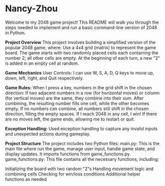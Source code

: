# Nancy-Zhou

Welcome to my 2048 game project! This README will walk you through the steps needed to implement and run a basic command-line version of 2048 in Python.

**Project Overview**
This project involves building a simplified version of the popular 2048 game, where:
Use a 4x4 grid (matrix) to represent the game board.
The game starts with two randomly placed cells each containing the number 2; all other cells are empty.
At the beginning of each turn, a new "2" is added in an empty cell at random.

**Game Mechanics**
User Controls:
I can use W, S, A, D, Q keys to move up, down, left, right, and Quit respectively.

**Game Rules:**
When I press a key, numbers in the grid shift in the chosen direction: 
If two adjacent numbers in a row (for horizontal moves) or column (for vertical moves) are the same, they combine into their sum. 
After combining, the resulting number fills one cell, while the other becomes empty. 
If no numbers can combine, all numbers still shift in the chosen direction, filling the empty spaces. 
If I reach 2048 in any cell, I win! If there are no moves left, the game ends, allowing me to restart or quit.

**Exception Handling:**
Used exception handling to capture any invalid inputs and unexpected actions during gameplay.

**Project Structure**
The project includes two Python files:
main.py: This is the main file where  run the game, manage user input, handle game state, and display updates. It imports functions from game_functions.py.
game_functions.py: This file contains all the necessary functions, including:

Initializing the board with two random "2"s
Handling movement logic and combining cells
Checking for win/loss conditions
Additional helper functions as needed
